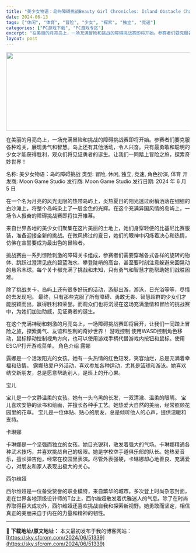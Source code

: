 ```yaml
---
title: "美少女物语：岛屿障碍挑战Beauty Girl Chronicles: Island Obstacle Challenge PC中文4.61G"
date: 2024-06-13
tags: ["休闲", "体育", "冒险", "少女", "探索", "独立", "竞速"]
categories: ["PC游戏下载", "PC游戏专区"]
excerpt: "在美丽的月亮岛上，一场充满冒险和挑战的障碍挑战赛即将开始。参赛者们要克服各种难关，展现勇气和智慧。岛上还有其他活动，令人兴奋。只有最勇敢和聪明的少女才能获得胜利，观众们将见证勇者的诞生。让我们一同踏上冒险之旅，探索奇妙世界！ 名称: 美少女物语：岛屿障碍挑战 类型: 冒险, 休闲, 独立, 竞速, &hellip;"
layout: post
---
```


<img class="aligncenter size-full wp-image-51340" src="https://sky.sfcrom.com/wp-content/uploads/2024/06/2024061302300215.webp" alt="" width="660" height="215" />

在美丽的月亮岛上，一场充满冒险和挑战的障碍挑战赛即将开始。参赛者们要克服各种难关，展现勇气和智慧。岛上还有其他活动，令人兴奋。只有最勇敢和聪明的少女才能获得胜利，观众们将见证勇者的诞生。让我们一同踏上冒险之旅，探索奇妙世界！

名称: 美少女物语：岛屿障碍挑战
类型: 冒险, 休闲, 独立, 竞速, 角色扮演, 体育
开发商: Moon Game Studio
发行商: Moon Game Studio
发行日期: 2024 年 6 月 5 日

在一个名为月亮的风光无限的热带岛屿上，炎热夏日的阳光透过树梢洒落在细细的白沙滩上，将整个岛屿染上了一层金色的光辉。在这个充满异国风情的岛屿上，一场令人振奋的障碍挑战赛即将拉开帷幕。

来自世界各地的美少女们聚集在这片美丽的土地上，她们身穿轻便的比基尼比赛服装，准备迎接全新的挑战。在微风拂过的夏日，她们的眼神中闪烁着决心和热情，仿佛在宣誓要成为最出色的冒险者。

挑战赛由一系列惊险刺激的障碍关卡组成，参赛者们需要穿越各式各样的旋转的物体、跳跃过澄清见底的碧蓝海水、攀登陡峭的高台，甚至要时刻注意躲避来回晃动的悬吊木球。每个关卡都充满了挑战和未知，只有勇气和智慧才能帮助她们战胜困难。

除了挑战关卡，岛屿上还有很多好玩的活动，游艇出游，游泳，日光浴等等，尽情的去发现吧。
最终，只有那些克服了所有障碍、勇敢无畏、智慧超群的少女们才能脱颖而出，赢得胜利和荣誉。而观众们也将沉浸在这场充满激情和冒险的挑战赛中，为她们加油助威，见证勇者的诞生。

在这个充满神秘和刺激的月亮岛上，一场障碍挑战赛即将展开，让我们一同踏上冒险之旅，探索勇气、友谊和胜利的奇妙世界！
游戏控制
使用WASD控制角色移动，鼠标移动控制视角方向，也可以使用游戏手柄代替游戏内按钮和鼠标。使用ESC/P打开游戏菜单。
角色介绍
露娜

露娜是一个活泼阳光的女孩。她有一头热情的红色短发，笑容灿烂，总是充满着幸福和热情。 露娜热爱户外活动，喜欢参加各种运动，尤其是篮球和游泳。她喜欢结交新朋友，总是愿意帮助别人，是班上的开心果。

宝儿

宝儿是一个文静温柔的女孩。她有一头乌黑的长发，一双清澈、温柔的眼睛。 宝儿喜欢安静的读书和绘画，并擅长各种手工艺。她热爱大自然的美丽，经常照顾花园里的花草。 宝儿是一位体贴、贴心的朋友，总是倾听他人的心声，提供温暖和支持。

卡琳娜

卡琳娜是一个坚强而独立的女孩。她目光锐利，散发着强大的气场。卡琳娜精通各种武术技巧，并喜欢挑战自己的极限。她是学校空手道俱乐部的队长。她热爱音乐，擅长弹吉他，经常在校园里表演。尽管外表强硬，卡琳娜却心地善良、充满爱心，对朋友和家人表现出极大的关心。

西尔维娅

西尔维娅是一位备受赞誉的职业模特，来自繁华的城市。多次登上时尚杂志封面，走在世界各地顶级设计师的T台上，西尔维娅散发着优雅迷人的气息。除了在时尚界取得巨大成功外，西尔维娅还喜欢挑战自我和探索新视野。她勇敢而坚定，相信真正的美丽来自于内在的力量和精神的韧性。

---
📖 **下载地址/原文地址：** 本文最初发布于我的博客网站：[https://sky.sfcrom.com/2024/06/51339](https://sky.sfcrom.com/2024/06/51339)
